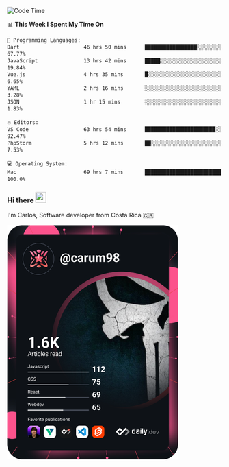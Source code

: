 
<!--START_SECTION:waka-->
![Code Time](http://img.shields.io/badge/Code%20Time-9%2C559%20hrs%2018%20mins-blue)

📊 **This Week I Spent My Time On** 

```text
💬 Programming Languages: 
Dart                     46 hrs 50 mins      █████████████████░░░░░░░░   67.77% 
JavaScript               13 hrs 42 mins      █████░░░░░░░░░░░░░░░░░░░░   19.84% 
Vue.js                   4 hrs 35 mins       █░░░░░░░░░░░░░░░░░░░░░░░░   6.65% 
YAML                     2 hrs 16 mins       ░░░░░░░░░░░░░░░░░░░░░░░░░   3.28% 
JSON                     1 hr 15 mins        ░░░░░░░░░░░░░░░░░░░░░░░░░   1.83%

🔥 Editors: 
VS Code                  63 hrs 54 mins      ███████████████████████░░   92.47% 
PhpStorm                 5 hrs 12 mins       ██░░░░░░░░░░░░░░░░░░░░░░░   7.53%

💻 Operating System: 
Mac                      69 hrs 7 mins       █████████████████████████   100.0%

```


<!--END_SECTION:waka-->

### Hi there <img src="https://media.giphy.com/media/hvRJCLFzcasrR4ia7z/giphy.gif" width="25px" height="25px">

I'm Carlos, Software developer from Costa Rica 🇨🇷

<a href="https://app.daily.dev/carum98"><img src="https://github.com/carum98/carum98/blob/main/devcard.svg" width="400" alt="Carlos Umaña Acevedo's Dev Card"/></a>
